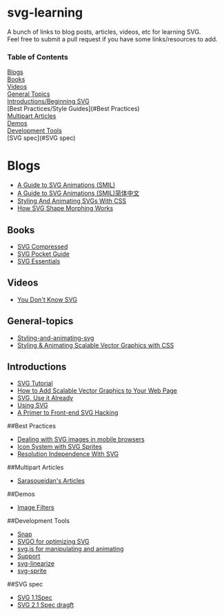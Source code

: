 svg-learning
============

A bunch of links to blog posts, articles, videos, etc for learning SVG.   
Feel free to submit a pull request if you have some links/resources to add.  


### Table of Contents
[Blogs](#blogs)  
[Books](#books)  
[Videos](#videos)  
[General Topics](#general-topics)  
[Introductions/Beginning SVG](#introductions)   
[Best Practices/Style Guides](#Best Practices)  
[Multipart Articles](#multipart-articles)  
[Demos](#demos)  
[Development Tools](#development-tools)  
[SVG spec](#SVG spec)  


# Blogs
- [A Guide to SVG Animations (SMIL)](http://css-tricks.com/guide-svg-animations-smil/)  
- [A Guide to SVG Animations (SMIL)简体中文](https://github.com/fengshuo/svg-animation/blob/master/README.md)  
- [Styling And Animating SVGs With CSS](http://www.smashingmagazine.com/2014/11/03/styling-and-animating-svgs-with-css/)  
- [How SVG Shape Morphing Works](http://css-tricks.com/svg-shape-morphing-works/)  



## Books
- [SVG Compressed](http://jenkov.com/books/svg/index.html)
- [SVG Pocket Guide](http://svgpocketguide.com/book/)  
- [SVG Essentials](http://www.amazon.com/SVG-Essentials-J-David-Eisenberg/dp/1449374352/ref=sr_1_1?s=books&ie=UTF8&qid=1415260285&sr=1-1&keywords=svg+essentials)  


## Videos
- [You Don't Know SVG](https://www.youtube.com/watch?v=SeLOt_BRAqc)



## General-topics
- [Styling-and-animating-svg](http://slides.com/sarasoueidan/)
- [Styling & Animating Scalable Vector Graphics with CSS](http://razvancaliman.com/fowd-nyc-2014/)



## Introductions
- [SVG Tutorial](http://tutorials.jenkov.com/svg/index.html)
- [How to Add Scalable Vector Graphics to Your Web Page](http://www.sitepoint.com/add-svg-to-web-page/)
- [SVG, Use it Already](http://dbushell.com/2012/04/03/svg-use-it-already/)
- [Using SVG](http://css-tricks.com/using-svg/)
- [A Primer to Front-end SVG Hacking](http://dbushell.com/2013/02/04/a-primer-to-front-end-svg-hacking/)


##Best Practices
- [Dealing with SVG images in mobile browsers](http://kristerkari.github.io/adventures-in-webkit-land/blog/2013/03/08/dealing-with-svg-images-in-mobile-browsers/)
- [Icon System with SVG Sprites](http://css-tricks.com/svg-sprites-use-better-icon-fonts/)
- [Resolution Independence With SVG](http://www.smashingmagazine.com/2012/01/16/resolution-independence-with-svg/)



##Multipart Articles
- [Sarasoueidan's Articles](http://sarasoueidan.com/articles.html)



##Demos
- [Image Filters](http://svgjs.com/filter/)


##Development Tools
- [Snap](http://snapsvg.io/)  
- [SVGO for optimizing SVG](https://github.com/svg/svgo)
- [svg.js for manipulating and animating](http://svgjs.com/)
- [Support](http://caniuse.com/#search=svg)  
- [svg-linearize](https://github.com/substack/svg-linearize)  
- [svg-sprite](https://github.com/jkphl/svg-sprite)  


##SVG spec
- [SVG 1.1Spec](http://www.w3.org/TR/SVG/)
- [SVG 2.1 Spec dragft](https://svgwg.org/svg2-draft/)
